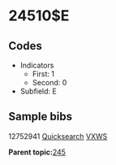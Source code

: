 # 24510$E

## Codes

-   Indicators
    -   First: 1
    -   Second: 0
-   Subfield: E

## Sample bibs

12752941 [Quicksearch](https://search.library.yale.edu/catalog/12752941) [VXWS](http://prodorbis.library.yale.edu:7014/vxws/GetHoldingsService?bibId=12752941)

**Parent topic:**[245](../../tags/245/245.md)

